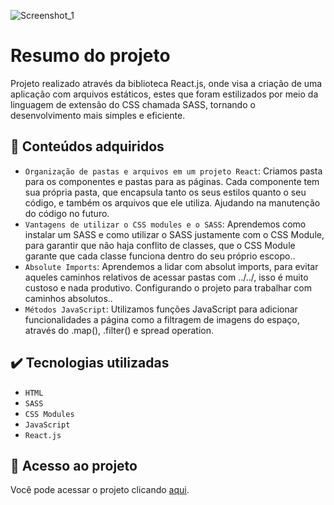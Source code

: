 ![Screenshot_1](https://user-images.githubusercontent.com/106037010/210277164-2d975c3a-0188-4145-9339-8c299355d063.png#vitrinedev)



# Resumo do projeto
Projeto realizado através da biblioteca React.js, onde visa a criação de uma aplicação com arquivos estáticos, estes que foram estilizados por meio da linguagem de extensão do CSS chamada SASS, tornando o desenvolvimento mais simples e eficiente.

## 🔨 Conteúdos adquiridos

- `Organização de pastas e arquivos em um projeto React`: Criamos pasta para os componentes e pastas para as páginas. Cada componente tem sua própria pasta, que encapsula tanto os seus estilos quanto o seu código, e também os arquivos que ele utiliza. Ajudando na manutenção do código no futuro.
- `Vantagens de utilizar o CSS modules e o SASS`: Aprendemos como instalar um SASS e como utilizar o SASS justamente com o CSS Module, para garantir que não haja conflito de classes, que o CSS Module garante que cada classe funciona dentro do seu próprio escopo..
- `Absolute Imports`: Aprendemos a lidar com absolut imports, para evitar aqueles caminhos relativos de acessar pastas com ../../, isso é muito custoso e nada produtivo. Configurando o projeto para trabalhar com caminhos absolutos..
- `Métodos JavaScript`: Utilizamos funções JavaScript para adicionar funcionalidades a página como a filtragem de imagens do espaço, através do .map(), .filter() e spread operation. 

## ✔️ Tecnologias utilizadas

- ``HTML``
- ``SASS``
- ``CSS Modules``
- ``JavaScript``
- ``React.js``

## 📁 Acesso ao projeto
Você pode acessar o projeto clicando [aqui](https://alura-space-one.vercel.app/).
